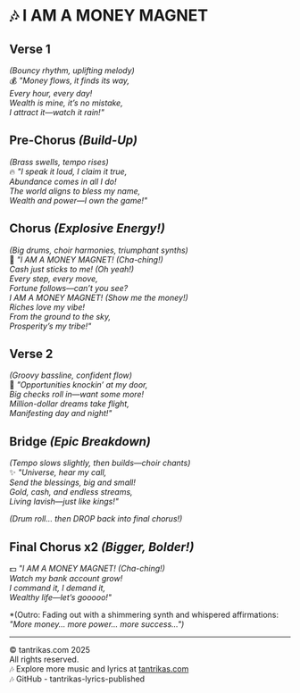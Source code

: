 
# 🎶 I AM A MONEY MAGNET

## Verse 1  
*(Bouncy rhythm, uplifting melody)*  
💰 *"Money flows, it finds its way,*  
*Every hour, every day!*  
*Wealth is mine, it’s no mistake,*  
*I attract it—watch it rain!"*

## Pre-Chorus *(Build-Up)*  
*(Brass swells, tempo rises)*  
🔥 *"I speak it loud, I claim it true,*  
*Abundance comes in all I do!*  
*The world aligns to bless my name,*  
*Wealth and power—I own the game!"*

## Chorus *(Explosive Energy!)*  
*(Big drums, choir harmonies, triumphant synths)*  
💸 *"I AM A MONEY MAGNET! (Cha-ching!)*  
*Cash just sticks to me! (Oh yeah!)*  
*Every step, every move,*  
*Fortune follows—can’t you see?*  
*I AM A MONEY MAGNET! (Show me the money!)*  
*Riches love my vibe!*  
*From the ground to the sky,*  
*Prosperity’s my tribe!"*

## Verse 2  
*(Groovy bassline, confident flow)*  
🚀 *"Opportunities knockin’ at my door,*  
*Big checks roll in—want some more!*  
*Million-dollar dreams take flight,*  
*Manifesting day and night!"*

## Bridge *(Epic Breakdown)*  
*(Tempo slows slightly, then builds—choir chants)*  
✨ *"Universe, hear my call,*  
*Send the blessings, big and small!*  
*Gold, cash, and endless streams,*  
*Living lavish—just like kings!"*

*(Drum roll… then DROP back into final chorus!)*

## Final Chorus x2 *(Bigger, Bolder!)*  
💵 *"I AM A MONEY MAGNET! (Cha-ching!)*  
*Watch my bank account grow!*  
*I command it, I demand it,*  
*Wealthy life—let’s gooooo!"*

*(Outro: Fading out with a shimmering synth and whispered affirmations:  
*"More money… more power… more success…")*

---

© tantrikas.com 2025  
All rights reserved.  
🎶 Explore more music and lyrics at [tantrikas.com](https://tantrikas.com)  
🎶 GitHub - tantrikas-lyrics-published
